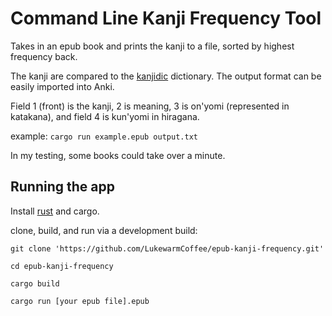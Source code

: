 # Command Line Kanji Frequency Tool

Takes in an epub book and prints the kanji to a file, sorted by highest frequency back.  

The kanji are compared to the [kanjidic](https://www.edrdg.org/wiki/index.php/KANJIDIC_Project) dictionary. The output format can be easily imported into Anki.  

Field 1 (front) is the kanji, 2 is meaning, 3 is on'yomi (represented in katakana), and field 4 is kun'yomi in hiragana.  

example: `cargo run example.epub output.txt`  

In my testing, some books could take over a minute.  

## Running the app  

Install [rust](https://doc.rust-lang.org/book/ch01-01-installation.html) and cargo.  

clone, build, and run via a development build:    

`git clone 'https://github.com/LukewarmCoffee/epub-kanji-frequency.git'`  

`cd epub-kanji-frequency`  

`cargo build`  

`cargo run [your epub file].epub`  
